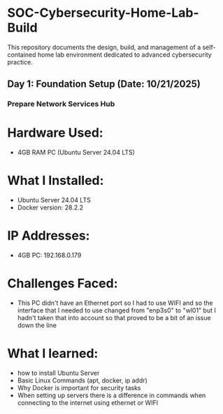 # SOC-Cybersecurity-Home-Lab-Build
This repository documents the design, build, and management of a self-contained home lab environment dedicated to advanced cybersecurity practice.
## Day 1: Foundation Setup (Date: 10/21/2025)
### Prepare Network Services Hub
# Hardware Used:
- 4GB RAM PC (Ubuntu Server 24.04 LTS)
# What I Installed:
- Ubuntu Server 24.04 LTS
- Docker version: 28.2.2
# IP Addresses:
- 4GB PC: 192.168.0.179
# Challenges Faced:
- This PC didn't have an Ethernet port so I had to use WIFI and so the interface that I needed to use changed from "enp3s0" to "wl01" but I hadn't taken that into account so that proved to be a bit of an issue down the line
# What I learned:
- how to install Ubuntu Server
- Basic Linux Commands (apt, docker, ip addr)
- Why Docker is important for security tasks
- When setting up servers there is a difference in commands when connecting to the internet using ethernet or WIFI
